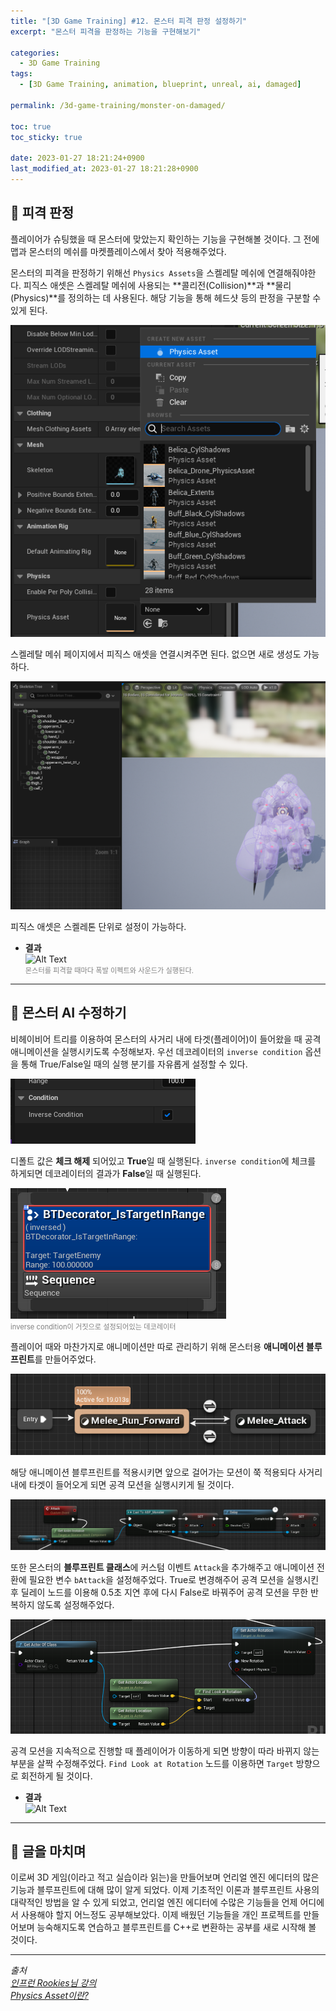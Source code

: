 ```yaml
---
title: "[3D Game Training] #12. 몬스터 피격 판정 설정하기"
excerpt: "몬스터 피격을 판정하는 기능을 구현해보기"

categories:
  - 3D Game Training
tags:
  - [3D Game Training, animation, blueprint, unreal, ai, damaged]

permalink: /3d-game-training/monster-on-damaged/

toc: true
toc_sticky: true

date: 2023-01-27 18:21:24+0900
last_modified_at: 2023-01-27 18:21:28+0900
---
```


## 👻 피격 판정
플레이어가 슈팅했을 때 몬스터에 맞았는지 확인하는 기능을 구현해볼 것이다. 그 전에 맵과 몬스터의 메쉬를 마켓플레이스에서 찾아 적용해주었다.

몬스터의 피격을 판정하기 위해선 ``` Physics Assets ```을 스켈레탈 메쉬에 연결해줘야한다. 피직스 애셋은 스켈레탈 메쉬에 사용되는 **콜리전(Collision)**과 **물리(Physics)**를 정의하는 데 사용된다. 해당 기능을 통해 헤드샷 등의 판정을 구분할 수 있게 된다.

![Alt Text](/assets/images/posts_img/projects/3d-game-training/monster-on-damaged/physics-asset.PNG)   

스켈레탈 메쉬 페이지에서 피직스 애셋을 연결시켜주면 된다. 없으면 새로 생성도 가능하다.

![Alt Text](/assets/images/posts_img/projects/3d-game-training/monster-on-damaged/skeleton-cylshadow.PNG)   

피직스 애셋은 스켈레톤 단위로 설정이 가능하다.

- **결과**   
![Alt Text](/assets/images/posts_img/projects/3d-game-training/monster-on-damaged/shooting.gif)   
<span style="font-size: 0.7rem; color: gray;">몬스터를 피격할 때마다 폭발 이펙트와 사운드가 실행된다.</span>

***

## 👻 몬스터 AI 수정하기
비헤이비어 트리를 이용하여 몬스터의 사거리 내에 타겟(플레이어)이 들어왔을 때 공격 애니메이션을 실행시키도록 수정해보자. 우선 데코레이터의 ``` inverse condition ``` 옵션을 통해 True/False일 때의 실행 분기를 자유롭게 설정할 수 있다.

![Alt Text](/assets/images/posts_img/projects/3d-game-training/monster-on-damaged/inverse-condition.PNG)   

디폴트 값은 **체크 해제** 되어있고 **True**일 때 실행된다. ``` inverse condition ```에 체크를 하게되면 데코레이터의 결과가 **False**일 때 실행된다.

![Alt Text](/assets/images/posts_img/projects/3d-game-training/monster-on-damaged/inverse-condition2.PNG)   
<span style="font-size: 0.7rem; color: gray;">inverse condition이 거짓으로 설정되어있는 데코레이터</span>

플레이어 때와 마찬가지로 애니메이션만 따로 관리하기 위해 몬스터용 **애니메이션 블루프린트**를 만들어주었다.

![Alt Text](/assets/images/posts_img/projects/3d-game-training/monster-on-damaged/monster-anim.PNG)   

해당 애니메이션 블루프린트를 적용시키면 앞으로 걸어가는 모션이 쭉 적용되다 사거리 내에 타겟이 들어오게 되면 공격 모션을 실행시키게 될 것이다.

![Alt Text](/assets/images/posts_img/projects/3d-game-training/monster-on-damaged/attack.PNG)   

또한 몬스터의 **블루프린트 클래스**에 커스텀 이벤트 ``` Attack ```을 추가해주고 애니메이션 전환에 필요한 변수 ``` bAttack ```을 설정해주었다. True로 변경해주어 공격 모션을 실행시킨 후 딜레이 노드를 이용해 0.5초 지연 후에 다시 False로 바꿔주어 공격 모션을 무한 반복하지 않도록 설정해주었다.

![Alt Text](/assets/images/posts_img/projects/3d-game-training/monster-on-damaged/attack2.PNG)   

공격 모션을 지속적으로 진행할 때 플레이어가 이동하게 되면 방향이 따라 바뀌지 않는 부분을 살짝 수정해주었다. ``` Find Look at Rotation ``` 노드를 이용하면 ``` Target ``` 방향으로 회전하게 될 것이다.

- **결과**   
![Alt Text](/assets/images/posts_img/projects/3d-game-training/monster-on-damaged/attack-result.gif)   

***

## 👻 글을 마치며
이로써 3D 게임(이라고 적고 실습이라 읽는)을 만들어보며 언리얼 엔진 에디터의 많은 기능과 블루프린트에 대해 많이 알게 되었다. 이제 기초적인 이론과 블루프린트 사용의 대략적인 방법을 알 수 있게 되었고, 언리얼 엔진 에디터에 수많은 기능들을 언제 어디에서 사용해야 할지 어느정도 공부해보았다. 이제 배웠던 기능들을 개인 프로젝트를 만들어보며 능숙해지도록 연습하고 블루프린트를 C++로 변환하는 공부를 새로 시작해 볼 것이다.

***

_출처_      
_[인프런 Rookies님 강의](https://inf.run/AXLS)_   
_[Physics Asset이란?](https://bbagwang.com/unreal-engine/ue4-%EC%97%90%EC%84%9C%EC%9D%98-physics-asset/)_
